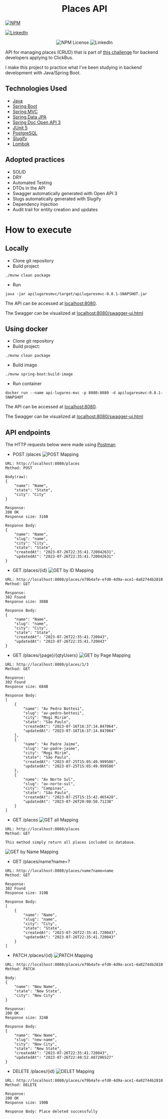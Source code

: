 <h1 align="center">Places API</h1>

[![NPM](https://img.shields.io/npm/l/react)](https://github.com/magrininicolas/placesAPIMVC/blob/main/LICENSE)

[![LinkedIn](https://img.shields.io/badge/LinkedIn-0077B5?style=for-the-badge&logo=linkedin&logoColor=white)](https://www.linkedin.com/in/nicolasgmpereira)

<p align="center">
  <img src="https://img.shields.io/npm/l/react" alt="NPM License" />
  <img src="https://img.shields.io/badge/LinkedIn-0077B5?style=for-the-badge&logo=linkedin&logoColor=white" alt="LinkedIn" />
</p>

API for managing places (CRUD) that is part of [this challenge](https://github.com/RocketBus/quero-ser-clickbus/tree/master/testes/backend-developer) for backend developers applying to ClickBus.

I make this project to practice what I've been studying in backend development with Java/Spring Boot.

## Technologies Used

- [Java](https://docs.oracle.com/en/java/)
- [Spring Boot](https://spring.io/projects/spring-boot/)
- [Spring MVC](https://docs.spring.io/spring-framework/reference/web/webmvc.html)
- [Spring Data JPA](https://spring.io/projects/spring-data-jpa)
- [Spring Doc Open API 3](https://springdoc.org)
- [JUnit 5](https://junit.org/junit5/docs/current/user-guide/)
- [PostgreSQL](https://www.postgresql.org)
- [Slugify](https://github.com/slugify/slugify)
- [Lombok](https://projectlombok.org)

## Adopted practices

- SOLID
- DRY
- Automated Testing
- DTOs in the API
- Swagger automatically generated with Open API 3
- Slugs automatically generated with Slugify
- Dependency Injection
- Audit trail for entity creation and updates

# How to execute

## Locally

- Clone git repository
- Build project

```
./mvnw clean package
```

- Run

```
java -jar apilugaresmvc/target/apilugaresmvc-0.0.1-SNAPSHOT.jar
```

The API can be accessed at [localhost:8080](http://localhost:8080).

The Swagger can be visualized at [localhost:8080/swagger-ui.html](http://localhost:8080/swagger-ui.html)

## Using docker

- Clone git repository
- Build project:

```
./mvnw clean package
```

- Build image

```
./mvnw spring-boot:build-image
```

- Run container

```
docker run --name api-lugares-mvc -p 8080:8080 -d apilugaresmvc:0.0.1-SNAPSHOT
```

The API can be accessed at [localhost:8080](http://localhost:8080).

The Swagger can be visualized at [localhost:8080/swagger-ui.html](http://localhost:8080/swagger-ui.html)

## API endpoints

The HTTP requests below were made using [Postman](https://www.postman.com/downloads/)

- POST /places
![POST Mapping](https://github.com/magrininicolas/placesAPIMVC/blob/main/src/main/resources/imgs/post.png)
```
URL: http://localhost:8080/places
Method: POST

Body(raw):
{
    "name": "Name",
    "state": "State",
    "city": "City"
}

Response:
200 OK
Response size: 316B

Response Body:
{
    "name": "Name",
    "slug": "name",
    "city": "City",
    "state": "State",
    "createdAt": "2023-07-26T22:35:41.720042631",
    "updatedAt": "2023-07-26T22:35:41.720042631"
}
```

- GET /places/{id}
![GET by ID Mapping](https://github.com/magrininicolas/placesAPIMVC/blob/main/src/main/resources/imgs/getid.png)
```
URL: http://localhost:8080/places/e79b4afe-efd0-4d9a-ace1-4a02744b2810
Method: GET

Response:
302 Found
Response size: 308B

Response Body:
{
    "name": "Name",
    "slug": "name",
    "city": "City",
    "state": "State",
    "createdAt": "2023-07-26T22:35:41.720043",
    "updatedAt": "2023-07-26T22:35:41.720043"
}
```

- GET /places/{page}/{qtyUsers}
![GET by Page Mapping](https://github.com/magrininicolas/placesAPIMVC/blob/main/src/main/resources/imgs/getpage.png)
```
URL: http://localhost:8080/places/1/3
Method: GET

Response:
302 Found
Response size: 684B

Response Body:
[
    {
        "name": "Av Pedro Bottesi",
        "slug": "av-pedro-bottesi",
        "city": "Mogi Mirim",
        "state": "São Paulo",
        "createdAt": "2023-07-16T16:37:14.847064",
        "updatedAt": "2023-07-16T16:37:14.847064"
    },
    {
        "name": "Av Padre Jaime",
        "slug": "av-padre-jaime",
        "city": "Mogi Mirim",
        "state": "São Paulo",
        "createdAt": "2023-07-25T15:05:49.999586",
        "updatedAt": "2023-07-25T15:05:49.999586"
    },
    {
        "name": "Av Norte Sul",
        "slug": "av-norte-sul",
        "city": "Campinas",
        "state": "São Paulo",
        "createdAt": "2023-07-25T15:15:42.465428",
        "updatedAt": "2023-07-26T20:00:50.71238"
    }
]
```

- GET /places
![GET all Mapping](https://github.com/magrininicolas/placesAPIMVC/blob/main/src/main/resources/imgs/getall.png)
```
URL: http://localhost:8080/places
Method: GET

This method simply return all places included in database.
```
![GET by Name Mapping](https://github.com/magrininicolas/placesAPIMVC/blob/main/src/main/resources/imgs/getname.png)
- GET /places/name?name=?

```
URL: http://localhost:8080/places/name?name=name
Method: GET

Response:
302 Found
Response size: 310B

Response Body:
[
    {
        "name": "Name",
        "slug": "name",
        "city": "City",
        "state": "State",
        "createdAt": "2023-07-26T22:35:41.720043",
        "updatedAt": "2023-07-26T22:35:41.720043"
    }
]
```

- PATCH /places/{id}
![PATCH Mapping](https://github.com/magrininicolas/placesAPIMVC/blob/main/src/main/resources/imgs/patch.png)
```
URL: http://localhost:8080/places/e79b4afe-efd0-4d9a-ace1-4a02744b2810
Method: PATCH

Body:
{
    "name": "New Name",
    "state": "New State",
    "city": "New City"
}

Response:
200 OK
Response size: 324B

Response Body:
{
    "name": "New Name",
    "slug": "new-name",
    "city": "New City",
    "state": "New State",
    "createdAt": "2023-07-26T22:35:41.720043",
    "updatedAt": "2023-07-26T22:48:52.487206527"
}
```

- DELETE /places/{id}
![DELET Mapping](https://github.com/magrininicolas/placesAPIMVC/blob/main/src/main/resources/imgs/delete.png)
```
URL: http://localhost:8080/places/e79b4afe-efd0-4d9a-ace1-4a02744b2810
Method: DELETE

Response:
200 OK
Response size: 190B

Response Body: Place deleted successfully
```
